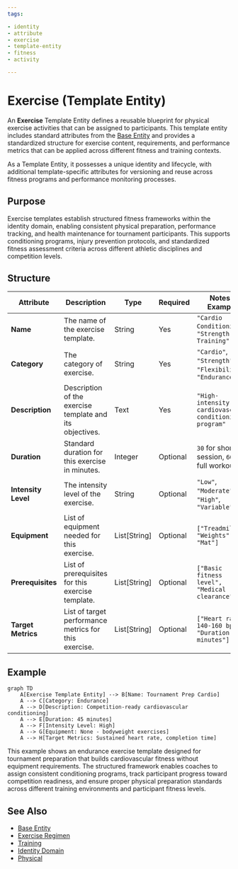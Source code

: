 ```yaml
---
tags:

- identity
- attribute
- exercise
- template-entity
- fitness
- activity

---
```


# Exercise (Template Entity)

An **Exercise** Template Entity defines a reusable blueprint for physical exercise activities that can be assigned
to participants. This template entity includes standard attributes from the [Base Entity](../../foundation/base_entity.md)
and provides a standardized structure for exercise content, requirements, and performance metrics that can be applied
across different fitness and training contexts.

As a Template Entity, it possesses a unique identity and lifecycle, with additional template-specific attributes
for versioning and reuse across fitness programs and performance monitoring processes.

## Purpose

Exercise templates establish structured fitness frameworks within the identity domain, enabling consistent physical
preparation, performance tracking, and health maintenance for tournament participants. This supports conditioning
programs, injury prevention protocols, and standardized fitness assessment criteria across different athletic
disciplines and competition levels.

## Structure

| Attribute           | Description                                                                          | Type         | Required | Notes / Example                                                   |
| ------------------- | ------------------------------------------------------------------------------------ | ------------ | -------- | ----------------------------------------------------------------- |
| **Name**            | The name of the exercise template.                                                   | String       | Yes      | `"Cardio Conditioning"`, `"Strength Training"`                   |
| **Category**        | The category of exercise.                                                            | String       | Yes      | `"Cardio"`, `"Strength"`, `"Flexibility"`, `"Endurance"`         |
| **Description**     | Description of the exercise template and its objectives.                            | Text         | Yes      | `"High-intensity cardiovascular conditioning program"`            |
| **Duration**        | Standard duration for this exercise in minutes.                                     | Integer      | Optional | `30` for short session, `60` for full workout                    |
| **Intensity Level** | The intensity level of the exercise.                                                | String       | Optional | `"Low"`, `"Moderate"`, `"High"`, `"Variable"`                    |
| **Equipment**       | List of equipment needed for this exercise.                                         | List[String] | Optional | `["Treadmill", "Weights", "Mat"]`                                |
| **Prerequisites**   | List of prerequisites for this exercise template.                                   | List[String] | Optional | `["Basic fitness level", "Medical clearance"]`                   |
| **Target Metrics**  | List of target performance metrics for this exercise.                               | List[String] | Optional | `["Heart rate 140-160 bpm", "Duration 30 minutes"]`              |

## Example

```mermaid
graph TD
    A[Exercise Template Entity] --> B[Name: Tournament Prep Cardio]
    A --> C[Category: Endurance]
    A --> D[Description: Competition-ready cardiovascular conditioning]
    A --> E[Duration: 45 minutes]
    A --> F[Intensity Level: High]
    A --> G[Equipment: None - bodyweight exercises]
    A --> H[Target Metrics: Sustained heart rate, completion time]
```

This example shows an endurance exercise template designed for tournament preparation that builds cardiovascular
fitness without equipment requirements. The structured framework enables coaches to assign consistent conditioning
programs, track participant progress toward competition readiness, and ensure proper physical preparation standards
across different training environments and participant fitness levels.

## See Also

- [Base Entity](../../foundation/base_entity.md)
- [Exercise Regimen](exercise_regimen.md)
- [Training](training.md)
- [Identity Domain](../README.md)
- [Physical](physical.md)
